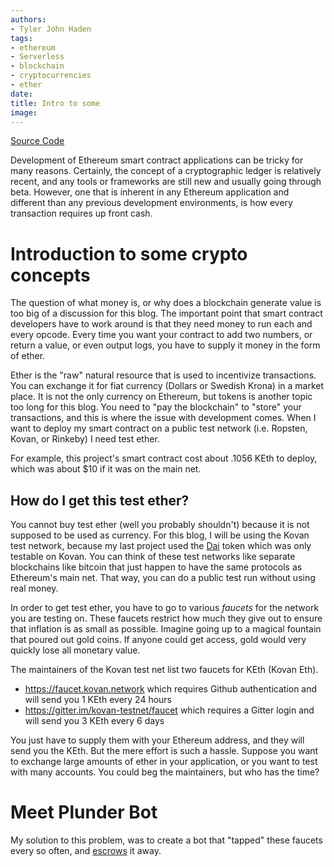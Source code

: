 ```yaml
---
authors:
- Tyler John Haden
tags:
- ethereum
- Serverless
- blockchain
- cryptocurrencies
- ether
date: 
title: Intro to some 
image: 
---
```


[Source Code](https://github.com/tylerjohnhaden/PlunderBot)

Development of Ethereum smart contract applications can be tricky for many reasons. Certainly, the concept of a cryptographic ledger is relatively recent, and any tools or frameworks are still new and usually going through beta. However, one that is inherent in any Ethereum application and different than any previous development environments, is how every transaction requires up front cash.

# Introduction to some crypto concepts

The question of what money is, or why does a blockchain generate value is too big of a discussion for this blog. The important point that smart contract developers have to work around is that they need money to run each and every opcode. Every time you want your contract to add two numbers, or return a value, or even output logs, you have to supply it money in the form of ether. 

Ether is the "raw" natural resource that is used to incentivize transactions. You can exchange it for fiat currency (Dollars or Swedish Krona) in a market place. It is not the only currency on Ethereum, but tokens is another topic too long for this blog. You need to "pay the blockchain" to "store" your transactions, and this is where the issue with development comes. When I want to deploy my smart contract on a public test network (i.e. Ropsten, Kovan, or Rinkeby) I need test ether.

For example, this project's smart contract cost about .1056 KEth to deploy, which was about $10 if it was on the main net.

## How do I get this test ether?

You cannot buy test ether (well you probably shouldn't) because it is not supposed to be used as currency. For this blog, I will be using the Kovan test network, because my last project used the [Dai]() token which was only testable on Kovan. You can think of these test networks like separate blockchains like bitcoin that just happen to have the same protocols as Ethereum's main net. That way, you can do a public test run without using real money.

In order to get test ether, you have to go to various *faucets* for the network you are testing on. These faucets restrict how much they give out to ensure that inflation is as small as possible. Imagine going up to a magical fountain that poured out gold coins. If anyone could get access, gold would very quickly lose all monetary value. 

The maintainers of the Kovan test net list two faucets for KEth (Kovan Eth). 
- https://faucet.kovan.network which requires Github authentication and will send you 1 KEth every 24 hours
- https://gitter.im/kovan-testnet/faucet which requires a Gitter login and will send you 3 KEth every 6 days

You just have to supply them with your Ethereum address, and they will send you the KEth. But the mere effort is such a hassle. Suppose you want to exchange large amounts of ether in your application, or you want to test with many accounts. You could beg the maintainers, but who has the time?

# Meet Plunder Bot

My solution to this problem, was to create a bot that "tapped" these faucets every so often, and [escrows]() it away. 